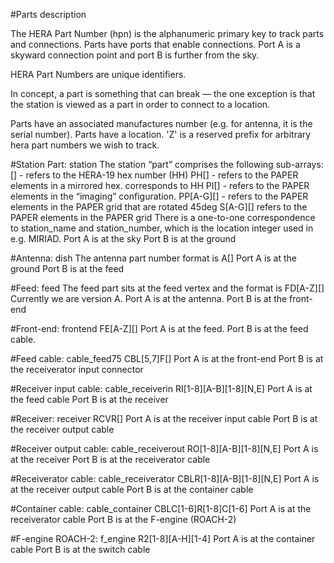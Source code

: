 #Parts description

The HERA Part Number (hpn) is the alphanumeric primary key to track parts and connections.  Parts have ports that enable connections.  Port A is a skyward connection point and port B is further from the sky.

HERA Part Numbers are unique identifiers.

In concept, a part is something that can break — the one exception is that the station is viewed as a part in order to connect to a location.

Parts have an associated manufactures number (e.g. for antenna, it is the serial number).
Parts have a location.
'Z' is a reserved prefix for arbitrary hera part numbers we wish to track.

#Station Part: station
The station “part” comprises the following sub-arrays:
[<int>] - refers to the HERA-19 hex number (HH)
PH[<int>] - refers to the PAPER elements in a mirrored hex.  <int> corresponds to HH <int>
PI[<int>] - refers to the PAPER elements in the “imaging” configuration.
PP[A-G][<int>] - refers to the PAPER elements in the PAPER grid that are rotated 45deg
S[A-G][<int>] refers to the PAPER elements in the PAPER grid
There is a one-to-one correspondence to station_name and station_number, which is the location integer used in e.g. MIRIAD.
Port A is at the sky
Port B is at the ground

#Antenna: dish
The antenna part number format is
A[<int>]
Port A is at the ground
Port B is at the feed

#Feed: feed
The feed part sits at the feed vertex and the format is
FD[A-Z][<int>]
Currently we are version A.
Port A is at the antenna.
Port B is at the front-end

#Front-end: frontend
FE[A-Z][<int>]
Port A is at the feed.
Port B is at the feed cable.

#Feed cable: cable_feed75
CBL[5,7]F[<int>]
Port A is at the front-end
Port B is at the receiverator input connector

#Receiver input cable: cable_receiverin
RI[1-8][A-B][1-8][N,E]
Port A is at the feed cable
Port B is at the receiver

#Receiver: receiver
RCVR[<int>]
Port A is at the receiver input cable
Port B is at the receiver output cable

#Receiver output cable: cable_receiverout
RO[1-8][A-B][1-8][N,E]
Port A is at the receiver
Port B is at the receiverator cable

#Receiverator cable:  cable_receiverator
CBLR[1-8][A-B][1-8][N,E]
Port A is at the receiver output cable
Port B is at the container cable

#Container cable: cable_container
CBLC[1-6]R[1-8]C[1-6]
Port A is at the receiverator cable
Port B is at the F-engine (ROACH-2)

#F-engine ROACH-2: f_engine
R2[1-8][A-H][1-4]
Port A is at the container cable
Port B is at the switch cable
